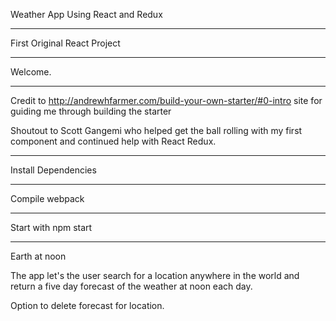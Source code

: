 Weather App Using React and Redux

----------------------------------

First Original React Project

----------------------------------

Welcome.

----------------------------------

Credit to http://andrewhfarmer.com/build-your-own-starter/#0-intro
site for guiding me through building the starter

Shoutout to Scott Gangemi who helped get the ball rolling with my first component and continued help with React Redux.

----------------------------------

Install Dependencies

----------------------------------

Compile webpack

----------------------------------

Start with npm start

----------------------------------

Earth at noon

The app let's the user search for a location anywhere in the world and return a five day forecast of the weather at noon each day.

Option to delete forecast for location.
